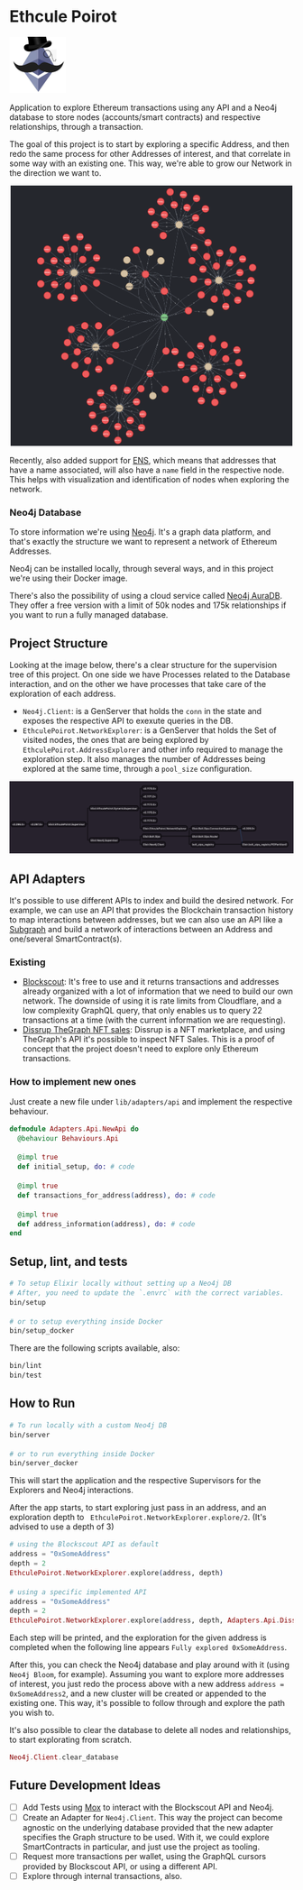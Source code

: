 # Ethcule Poirot

<img src="images/ethcule-poirot.jpg" width="100" />

Application to explore Ethereum transactions using any API and a Neo4j database to store nodes (accounts/smart contracts) and respective relationships, through a transaction.

The goal of this project is to start by exploring a specific Address, and then redo the same process for other Addresses of interest, and that correlate in some way with an existing one. This way, we're able to grow our Network in the direction we want to.

<p align="center">
  <img src="images/network-example.png" width="500" />
</p>

Recently, also added support for [ENS](https://ens.domains/), which means that addresses that have a name associated, will also have a `name` field in the respective node. This helps with visualization and identification of nodes when exploring the network.

### Neo4j Database

To store information we're using [Neo4j](https://neo4j.com/). It's a graph data platform, and that's exactly the structure we want to represent a network of Ethereum Addresses.

Neo4j can be installed locally, through several ways, and in this project we're using their Docker image.

There's also the possibility of using a cloud service called [Neo4j AuraDB](https://neo4j.com/cloud/platform/aura-graph-database/?ref=get-started-dropdown-cta). They offer a free version with a limit of 50k nodes and 175k relationships if you want to run a fully managed database.


## Project Structure
Looking at the image below, there's a clear structure for the supervision tree of this project. On one side we have Processes related to the Database interaction, and on the other we have processes that take care of the exploration of each address.

- `Neo4j.Client`: is a GenServer that holds the `conn` in the state and exposes the respective API to exexute queries in the DB.
- `EthculePoirot.NetworkExplorer`: is a GenServer that holds the Set of visited nodes, the ones that are being explored by `EthculePoirot.AddressExplorer` and other info required to manage the exploration step. It also manages the number of Addresses being explored at the same time, through a `pool_size` configuration.

![supervision tree](images/supervision-tree.png)

## API Adapters

It's possible to use different APIs to index and build the desired network. For example, we can use an API that provides the Blockchain transaction history to map interactions between addresses, but we can also use an API like a [Subgraph](https://thegraph.com/hosted-service/) and build a network of interactions between an Address and one/several SmartContract(s).

### Existing
 - [Blockscout](https://blockscout.com/eth/mainnet/graphiql): It's free to use and it returns transactions and addresses already organized with a lot of information that we need to build our own network. 
   The downside of using it is rate limits from Cloudflare, and a low complexity GraphQL query, that only enables us to query 22 transactions at a time (with the current information we are requesting).
 - [Dissrup TheGraph NFT sales](https://thegraph.com/hosted-service/subgraph/dissrup-admin/mainnet-v12): Dissrup is a NFT marketplace, and using TheGraph's API it's possible to inspect NFT Sales. This is a proof of concept that the project doesn't need to explore only Ethereum transactions.

 
### How to implement new ones

Just create a new file under `lib/adapters/api` and implement the respective behaviour.

```elixir
defmodule Adapters.Api.NewApi do
  @behaviour Behaviours.Api

  @impl true
  def initial_setup, do: # code

  @impl true
  def transactions_for_address(address), do: # code
  
  @impl true
  def address_information(address), do: # code
end
```

## Setup, lint, and tests


```bash
# To setup Elixir locally without setting up a Neo4j DB
# After, you need to update the `.envrc` with the correct variables.
bin/setup

# or to setup everything inside Docker
bin/setup_docker
``` 

There are the following scripts available, also:

```bash
bin/lint
bin/test
```

## How to Run

```bash
# To run locally with a custom Neo4j DB
bin/server

# or to run everything inside Docker
bin/server_docker
``` 

This will start the application and the respective Supervisors for the Explorers and Neo4j interactions.

After the app starts, to start exploring just pass in an address, and an exploration depth to ` EthculePoirot.NetworkExplorer.explore/2`. (It's advised to use a depth of 3)

```elixir
# using the Blockscout API as default
address = "0xSomeAddress"
depth = 2
EthculePoirot.NetworkExplorer.explore(address, depth)

# using a specific implemented API
address = "0xSomeAddress"
depth = 2
EthculePoirot.NetworkExplorer.explore(address, depth, Adapters.Api.DissrupTheGraph)
```

Each step will be printed, and the exploration for the given address is completed when the following line appears `Fully explored 0xSomeAddress`.

After this, you can check the Neo4j database and play around with it (using `Neo4j Bloom`, for example). Assuming you want to explore more addresses of interest, you just redo the process above with a new address `address = 0xSomeAddress2`, and a new cluster will be created or appended to the existing one. This way, it's possible to follow through and explore the path you wish to.

It's also possible to clear the database to delete all nodes and relationships, to start explorating from scratch.

```elixir
Neo4j.Client.clear_database
```

## Future Development Ideas

- [ ] Add Tests using [Mox](https://hexdocs.pm/mox/Mox.html) to interact with the Blockscout API and Neo4j.
- [ ] Create an Adapter for `Neo4j.Client`. This way the project can become agnostic on the underlying database provided that the new adapter specifies the Graph structure to be used. With it, we could explore SmartContracts in particular, and just use the project as tooling.
- [ ] Request more transactions per wallet, using the GraphQL cursors provided by Blockscout API, or using a different API.
- [ ] Explore through internal transactions, also.
